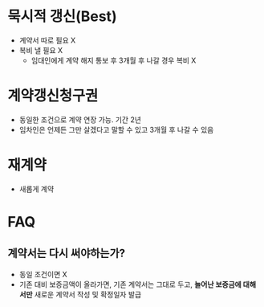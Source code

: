 # 묵시적 갱신(Best)
- 계약서 따로 필요 X
- 복비 낼 필요 X
	- 임대인에게 계약 해지 통보 후 3개월 후 나갈 경우 복비 X
# 계약갱신청구권
- 동일한 조건으로 계약 연장 가능. 기간 2년
- 임차인은 언제든 그만 살겠다고 말할 수 있고 3개월 후 나갈 수 있음
# 재계약
- 새롭게 계약


# FAQ
## 계약서는 다시 써야하는가?
- 동일 조건이면 X
- 기존 대비 보증금액이 올라가면, 기존 계약서는 그대로 두고, **늘어난 보증금에 대해서만** 새로운 계약서 작성 및 확정일자 발급